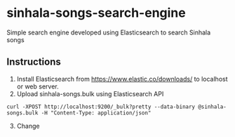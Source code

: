 # sinhala-songs-search-engine
Simple search engine developed using Elasticsearch to search Sinhala songs

## Instructions

1. Install Elasticsearch from https://www.elastic.co/downloads/ to localhost or web server.
2. Upload sinhala-songs.bulk using Elasticsearch API

`curl -XPOST http://localhost:9200/_bulk?pretty --data-binary @sinhala-songs.bulk -H "Content-Type: application/json"`

3. Change 

